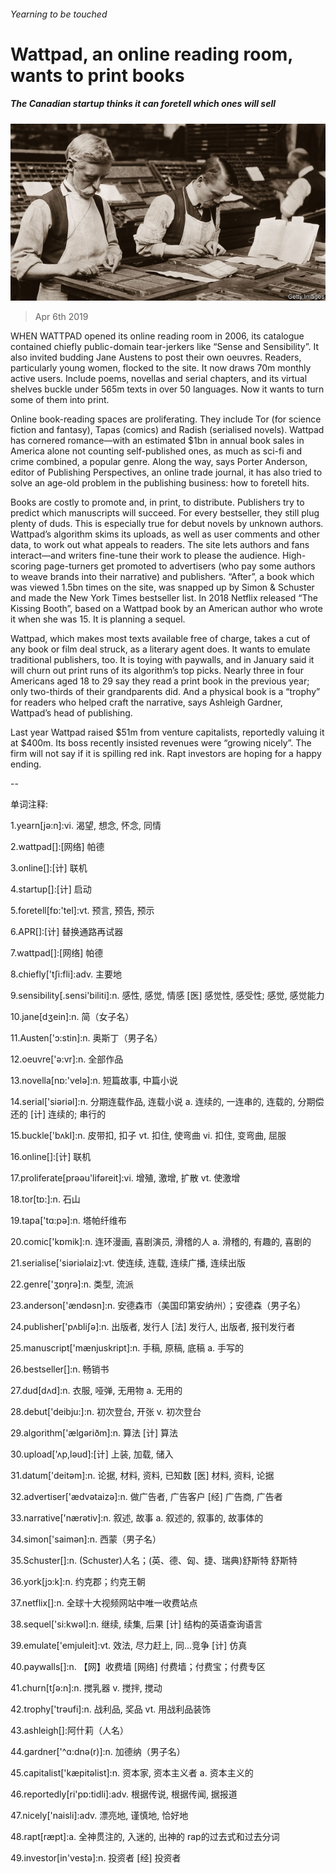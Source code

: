 ###### Yearning to be touched

# Wattpad, an online reading room, wants to print books 

##### The Canadian startup thinks it can foretell which ones will sell 

![image](images/20190406_WBP002_0.jpg) 

> Apr 6th 2019 

WHEN WATTPAD opened its online reading room in 2006, its catalogue contained chiefly public-domain tear-jerkers like “Sense and Sensibility”. It also invited budding Jane Austens to post their own oeuvres. Readers, particularly young women, flocked to the site. It now draws 70m monthly active users. Include poems, novellas and serial chapters, and its virtual shelves buckle under 565m texts in over 50 languages. Now it wants to turn some of them into print. 

Online book-reading spaces are proliferating. They include Tor (for science fiction and fantasy), Tapas (comics) and Radish (serialised novels). Wattpad has cornered romance—with an estimated $1bn in annual book sales in America alone not counting self-published ones, as much as sci-fi and crime combined, a popular genre. Along the way, says Porter Anderson, editor of Publishing Perspectives, an online trade journal, it has also tried to solve an age-old problem in the publishing business: how to foretell hits. 

Books are costly to promote and, in print, to distribute. Publishers try to predict which manuscripts will succeed. For every bestseller, they still plug plenty of duds. This is especially true for debut novels by unknown authors. Wattpad’s algorithm skims its uploads, as well as user comments and other data, to work out what appeals to readers. The site lets authors and fans interact—and writers fine-tune their work to please the audience. High-scoring page-turners get promoted to advertisers (who pay some authors to weave brands into their narrative) and publishers. “After”, a book which was viewed 1.5bn times on the site, was snapped up by Simon & Schuster and made the New York Times bestseller list. In 2018 Netflix released “The Kissing Booth”, based on a Wattpad book by an American author who wrote it when she was 15. It is planning a sequel. 

Wattpad, which makes most texts available free of charge, takes a cut of any book or film deal struck, as a literary agent does. It wants to emulate traditional publishers, too. It is toying with paywalls, and in January said it will churn out print runs of its algorithm’s top picks. Nearly three in four Americans aged 18 to 29 say they read a print book in the previous year; only two-thirds of their grandparents did. And a physical book is a “trophy” for readers who helped craft the narrative, says Ashleigh Gardner, Wattpad’s head of publishing. 

Last year Wattpad raised $51m from venture capitalists, reportedly valuing it at $400m. Its boss recently insisted revenues were “growing nicely”. The firm will not say if it is spilling red ink. Rapt investors are hoping for a happy ending. 

-- 

 单词注释:

1.yearn[jә:n]:vi. 渴望, 想念, 怀念, 同情 

2.wattpad[]:[网络] 帕德 

3.online[]:[计] 联机 

4.startup[]:[计] 启动 

5.foretell[fɒ:'tel]:vt. 预言, 预告, 预示 

6.APR[]:[计] 替换通路再试器 

7.wattpad[]:[网络] 帕德 

8.chiefly['tʃi:fli]:adv. 主要地 

9.sensibility[.sensi'biliti]:n. 感性, 感觉, 情感 [医] 感觉性, 感受性; 感觉, 感觉能力 

10.jane[dʒein]:n. 简（女子名） 

11.Austen['ɔ:stin]:n. 奥斯丁（男子名） 

12.oeuvre['ә:vr]:n. 全部作品 

13.novella[nɒ:'velә]:n. 短篇故事, 中篇小说 

14.serial['siәriәl]:n. 分期连载作品, 连载小说 a. 连续的, 一连串的, 连载的, 分期偿还的 [计] 连续的; 串行的 

15.buckle['bʌkl]:n. 皮带扣, 扣子 vt. 扣住, 使弯曲 vi. 扣住, 变弯曲, 屈服 

16.online[]:[计] 联机 

17.proliferate[prәәu'lifәreit]:vi. 增殖, 激增, 扩散 vt. 使激增 

18.tor[tɒ:]:n. 石山 

19.tapa['tɑ:pә]:n. 塔帕纤维布 

20.comic['kɒmik]:n. 连环漫画, 喜剧演员, 滑稽的人 a. 滑稽的, 有趣的, 喜剧的 

21.serialise['siәriәlaiz]:vt. 使连续, 连载, 连续广播, 连续出版 

22.genre['ʒɒŋrә]:n. 类型, 流派 

23.anderson['ændәsn]:n. 安德森市（美国印第安纳州）；安德森（男子名） 

24.publisher['pʌbliʃә]:n. 出版者, 发行人 [法] 发行人, 出版者, 报刊发行者 

25.manuscript['mænjuskript]:n. 手稿, 原稿, 底稿 a. 手写的 

26.bestseller[]:n. 畅销书 

27.dud[dʌd]:n. 衣服, 哑弹, 无用物 a. 无用的 

28.debut['deibju:]:n. 初次登台, 开张 v. 初次登台 

29.algorithm['ælgәriðm]:n. 算法 [计] 算法 

30.upload['ʌp,lәud]:[计] 上装, 加载, 储入 

31.datum['deitәm]:n. 论据, 材料, 资料, 已知数 [医] 材料, 资料, 论据 

32.advertiser['ædvәtaizә]:n. 做广告者, 广告客户 [经] 广告商, 广告者 

33.narrative['nærәtiv]:n. 叙述, 故事 a. 叙述的, 叙事的, 故事体的 

34.simon['saimәn]:n. 西蒙（男子名） 

35.Schuster[]:n. (Schuster)人名；(英、德、匈、捷、瑞典)舒斯特 舒斯特 

36.york[jɔ:k]:n. 约克郡；约克王朝 

37.netflix[]:n. 全球十大视频网站中唯一收费站点 

38.sequel['si:kwәl]:n. 继续, 续集, 后果 [计] 结构的英语查询语言 

39.emulate['emjuleit]:vt. 效法, 尽力赶上, 同...竞争 [计] 仿真 

40.paywalls[]:n. 【网】收费墙 [网络] 付费墙；付费宝；付费专区 

41.churn[tʃә:n]:n. 搅乳器 v. 搅拌, 搅动 

42.trophy['trәufi]:n. 战利品, 奖品 vt. 用战利品装饰 

43.ashleigh[]:阿什莉（人名） 

44.gardner['^ɑ:dnә(r)]:n. 加德纳（男子名） 

45.capitalist['kæpitәlist]:n. 资本家, 资本主义者 a. 资本主义的 

46.reportedly[ri'pɒ:tidli]:adv. 根据传说, 根据传闻, 据报道 

47.nicely['naisli]:adv. 漂亮地, 谨慎地, 恰好地 

48.rapt[ræpt]:a. 全神贯注的, 入迷的, 出神的 rap的过去式和过去分词 

49.investor[in'vestә]:n. 投资者 [经] 投资者 

